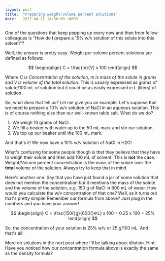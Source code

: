 ```yaml
---
layout: post
title:  "Preparing weight/volume percent solutions"
date:   2017-04-12 14:30:00 +0000
---
```


One of the questions that keep popping up every now and then from fellow colleagues is "How do I prepare a 15% w/v solution of this solute into this solvent"?

Well, the answer is pretty easy. Weight per volume percent solutions are defined as follows:

$$
\begin{align}
C = \frac{m}{V} x 100
\end{align}
$$

Where *C is Concentration of the solution*, *m is mass of the solute in grams* and *V is volume of the total solution*. This is usually expressed as grams of solute/100 mL of solution but it could be as easily expressed in L (liters) of solution.

So, what does that tell us? Let me give you an example. Let's suppose that we need to prepare a 10% w/v solution of NaCl in an aqueous solution. This is of course nothing else than our well-known table salt. What do we do?

1. We weigh 10 grams of NaCl.
2. We fill a beaker with water up to the 50 mL mark and stir our solution.
3. We top up our beaker until the 100 mL mark.

And that's it! We now have a 10% w/v solution of NaCl in H2O!

What's confusing for some people though is that they believe that they have to weigh their solute and then add 100 mL of solvent. This is **not** the case. Weight/Volume percent concentration is the mass of the solute over the **total** volume of the solution. Always try to keep that in mind.

Here's another one. Say that you have just found a jar of some solution that does not mention the concentration *but* it mentions the mass of the solute and the volume of the solution, e.g. 150 g of NaCl in 600 mL of water. How would you calculate the w/v concentration of that one? Well, as it turns out that's pretty simple! Remember our formula from above? Just plug in the numbers and you have your answer!

$$
\begin{align}
C = \frac{150{}g}{600{}mL} x 100 = 0.25 x 100 = 25%
\end{align}
$$

So, the concentration of your solution is 25% w/v or 25 g/100 mL. And that's all!

More on solutions in the next post where I'll be talking about dilution. Hint: Have you noticed how our concentration formula above is exactly the same as the density formula? 


